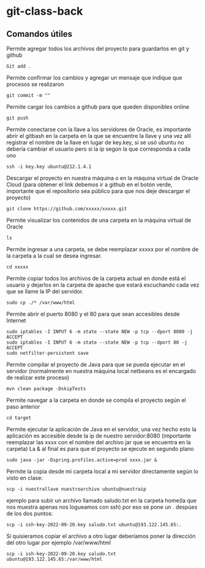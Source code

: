 # git-class-back

## Comandos útiles


Permite agregar todos los archivos del proyecto para guardarlos en git y github

`Git add . `

Permite confirmar los cambios y agregar un mensaje que indique que procesos se realizaron

`git commit -m ""`

Permite cargar los cambios a github para que queden disponibles online

`git push`

Permite conectarse con la llave a los servidores de Oracle, es importante abrir el gitbash en la carpeta en la que se encuentre la llave
y una vez allí registrar el nombre de la llave en lugar de key.key, si se usó ubuntu no debería cambiar el usuario pero si la ip según la que corresponda a cada uno

`ssh -i key.key ubuntu@212.1.4.1`

Descargar el proyecto en nuestra máquina o en la máquina virtual de Oracle Cloud
(para obtener el link debemos ir a github en el botón verde, importante que el repositorio sea público para que nos deje descargar el proyecto)

`git clone https://github.com/xxxxx/xxxxx.git`

Permite visualizar los contenidos de una carpeta en la máquina virtual de Oracle

`ls`

Permite ingresar a una carpeta, se debe reemplazar xxxxx por el nombre de la carpeta a la cual se desea ingresar.

`cd xxxxx`

Permite copiar todos los archivos de la carpeta actual en donde está el usuario y dejarlos en la carpeta de apache que estará escuchando cada vez que se llame la IP del servidor.

`sudo cp ./* /var/www/html`

Permite abrir el puerto 8080 y el 80 para que sean accesibles desde Internet

```
sudo iptables -I INPUT 6 -m state --state NEW -p tcp --dport 8080 -j ACCEPT
sudo iptables -I INPUT 6 -m state --state NEW -p tcp --dport 80 -j ACCEPT
sudo netfilter-persistent save
```

Permite compilar el proyecto de Java para que se pueda ejecutar en el servidor (normalmente en nuestra máquina local netbeans es el encargado de realizar este proceso)

`mvn clean package -DskipTests`

Permite navegar a la carpeta en donde se compila el proyecto según el paso anterior

`cd target`

Permite ejecutar la aplicación de Java en el servidor, una vez hecho esto la aplicación es accesible desde la ip de nuestro servidor:8080 (importante reemplazar las xxxx con el nombre del archivo jar que se encuentra en la carpeta)
La & al final es para que el proyecto se ejecute en segundo plano 

`sudo java -jar -Dspring.profiles.active=prod xxxx.jar &`

Permite la copia desde mi carpeta local a mi servidor directamente según lo visto en clase:

`scp -i nuestrallave nuestroarchivo ubuntu@nuestraip`

ejemplo para subir un archivo llamado saludo.txt en la carpeta home(la que nos muestra apenas nos logueamos con ssh) por eso se pone un . despúes de los dos puntos:

`scp -i ssh-key-2022-09-20.key saludo.txt ubuntu@193.122.145.65:.`

Si quisieramos copiar el archivo a otro lugar deberíamos poner la dirección del otro lugar por ejemplo /var/www/html

`scp -i ssh-key-2022-09-20.key saludo.txt ubuntu@193.122.145.65:/var/www/html`